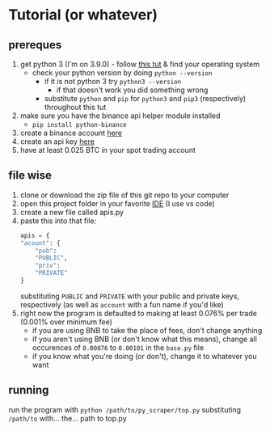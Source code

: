 # Tutorial (or whatever)
## prereques
1. get python 3 (I'm on 3.9.0) - follow [this tut](https://www.tutorialdocs.com/tutorial/python3/setup-guide.html) & find your operating system
    - check your python version by doing `python --version`
        - if it is not python 3 try `python3 --version`
            - if that doesn't work you did something wrong
        - substitute `python` and `pip` for `python3` and `pip3` (respectively) throughout this tut
2. make sure you have the binance api helper module installed
    - `pip install python-binance`
3. create a binance account [here](https://www.binance.com/en/register?ref=50675748)
4. create an api key [here](https://www.binance.com/en/support/articles/360002502072-How-to-create-API)
5. have at least 0.025 BTC in your spot trading account

## file wise
1. clone or download the zip file of this git repo to your computer
2. open this project folder in your favorite [IDE](https://www.techradar.com/best/best-ide-for-python) (I use vs code)
3. create a new file called apis.py
4. paste this into that file:
    ```py
    apis = {
    "acount": {
        "pub":
        "PUBLIC",
        "priv":
        "PRIVATE"
    }
    ```
    substituting `PUBLIC` and `PRIVATE` with your public and private keys, respectively (as well as `account` with a fun name if you'd like)
5. right now the program is defaulted to making at least 0.076% per trade (0.001% over minimum fee)
    - if you are using BNB to take the place of fees, don't change anything
    - if you aren't using BNB (or don't know what this means), change all occurences of `0.00076` to `0.00101` in the `base.py` file
    - if you know what you're doing (or don't), change it to whatever you want

## running
run the program with `python /path/to/py_scraper/top.py` substituting `/path/to` with... the... path to top.py